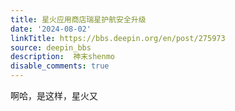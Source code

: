 ```yaml
---
title: 星火应用商店瑞星护航安全升级
date: '2024-08-02'
linkTitle: https://bbs.deepin.org/en/post/275973
source: deepin_bbs
description:  神末shenmo 
disable_comments: true
---
```

啊哈，是这样，星火又

